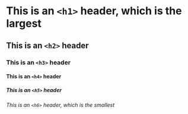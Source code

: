 # This is an `<h1>` header, which is the largest
  
## This is an `<h2>` header
  
### This is an `<h3>` header
  
#### This is an `<h4>` header
  
##### This is an `<h5>` header
  
###### This is an `<h6>` header, which is the smallest

